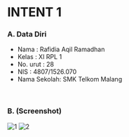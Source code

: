 # INTENT 1


### A. Data Diri
- Nama        : Rafidia Aqil Ramadhan
- Kelas       : XI RPL 1
- No. urut    : 28
- NIS         : 4807/1526.070
- Nama Sekolah: SMK Telkom Malang

<br>

### B. (Screenshot)
![1](https://cloud.githubusercontent.com/assets/22127529/19280144/ad4f7048-900e-11e6-8502-6d9d51c866f2.png)
![2](https://cloud.githubusercontent.com/assets/22127529/19280143/accf0dcc-900e-11e6-968c-7ce6e52271fc.png)

